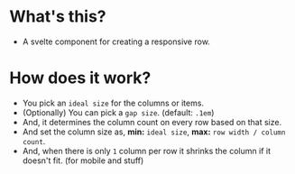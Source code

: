 # What's this?
- A svelte component for creating a responsive row.

# How does it work?
 - You pick an `ideal size` for the columns or items.
 - (Optionally) You can pick a `gap size`. (default: `.1em`)
 - And, it determines the column count on every row based on that size.
 - And set the column size as, **min:** `ideal size`, **max:** `row width / column count`.
 - And, when there is only `1` column per row it shrinks the column if it doesn't fit. (for mobile and stuff)